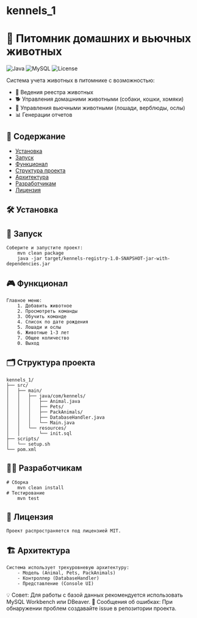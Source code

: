 # kennels_1
# 🏡 Питомник домашних и вьючных животных

![Java](https://img.shields.io/badge/Java-17%2B-blue)
![MySQL](https://img.shields.io/badge/MySQL-8.0-orange)
![License](https://img.shields.io/badge/License-MIT-green)

Система учета животных в питомнике с возможностью:
- 📝 Ведения реестра животных
- 🐕 Управления домашними животными (собаки, кошки, хомяки)
- 🐎 Управления вьючными животными (лошади, верблюды, ослы)
- 📊 Генерации отчетов

## 📌 Содержание
- [Установка](#-установка)
- [Запуск](#-запуск)
- [Функционал](#-функционал)
- [Структура проекта](#-структура-проекта)
- [Архитектура](#-архитектура)
- [Разработчикам](#-разработчикам)
- [Лицензия](#-лицензия)

## 🛠 Установка

## 🚀 Запуск
	Соберите и запустите проект:
		mvn clean package
		java -jar target/kennels-registry-1.0-SNAPSHOT-jar-with-dependencies.jar

## 🎮 Функционал
	Главное меню:
		1. Добавить животное
		2. Просмотреть команды
		3. Обучить команде
		4. Список по дате рождения
		5. Лошади и ослы
		6. Животные 1-3 лет
		7. Общее количество
		0. Выход
## 🗂 Структура проекта
	kennels_1/
	├── src/
	│   ├── main/
	│   │   ├── java/com/kennels/
	│   │   │   ├── Animal.java
	│   │   │   ├── Pets/
	│   │   │   ├── PackAnimals/
	│   │   │   ├── DatabaseHandler.java
	│   │   │   └── Main.java
	│   │   └── resources/
	│   │       └── init.sql
	├── scripts/
	│   └── setup.sh
	└── pom.xml
## 👨‍💻 Разработчикам
	# Сборка
		mvn clean install
	# Тестирование
		mvn test
## 📜 Лицензия
	Проект распространяется под лицензией MIT.
## 🏗 Архитектура
	Система использует трехуровневую архитектуру:
		- Модель (Animal, Pets, PackAnimals)
		- Контроллер (DatabaseHandler)
		- Представление (Console UI)

💡 Совет: Для работы с базой данных рекомендуется использовать MySQL Workbench или DBeaver.
🐛 Сообщения об ошибках: При обнаружении проблем создавайте issue в репозитории проекта.
